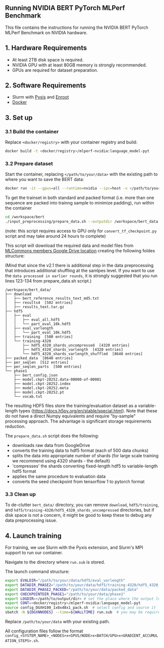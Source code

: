 ## Running NVIDIA BERT PyTorch MLPerf Benchmark

This file contains the instructions for running the NVIDIA BERT PyTorch MLPerf Benchmark on NVIDIA hardware.

## 1. Hardware Requirements

- At least 2TB disk space is required.
- NVIDIA GPU with at least 80GB memory is strongly recommended.
- GPUs are required for dataset preparation.

## 2. Software Requirements

- Slurm with [Pyxis](https://github.com/NVIDIA/pyxis) and [Enroot](https://github.com/NVIDIA/enroot)
- [Docker](https://www.docker.com/)

## 3. Set up

### 3.1 Build the container

Replace `<docker/registry>` with your container registry and build:

```bash
docker build -t <docker/registry>/mlperf-nvidia:language_model-pyt
```

### 3.2 Prepare dataset

Start the container, replacing `</path/to/your/data>` with the existing path to where you want to save the BERT data:

```bash
docker run -it --gpus=all --runtime=nvidia --ipc=host -v </path/to/your/data>:/workspace/bert_data <docker/registry>/mlperf-nvidia:language_model-pyt
```

To get the trainset in both standard and packed format (i.e. more than one sequence are packed into trainng sample to minimize padding), run within the container

```bash
cd /workspace/bert
./input_preprocessing/prepare_data.sh --outputdir /workspace/bert_data --packed-data
```

(note: this script requires access to GPU only for `convert_tf_checkpoint.py` script and may take around 24 hours to complete)

This script will download the required data and model files from [MLCommons members Google Drive location](https://drive.google.com/drive/u/0/folders/1oQF4diVHNPCclykwdvQJw8n_VIWwV0PT) creating the following foldes structure:

(Mind that since the v2.1 there is additional step in the data preprocessing that introduces additional shuffling at the samlpes level. If you want to use the `data processed in earlier rounds`, it is strongly suggested that you run lines 123-134 from prepare_data.sh script.)

```
/workspace/bert_data/
├── download
│   ├── bert_reference_results_text_md5.txt
│   ├── results4  [502 entries]
│   ├── results_text.tar.gz
├── hdf5
│   ├── eval
│   │   ├── eval_all.hdf5
│   │   └── part_eval_10k.hdf5
│   ├── eval_varlength
│   │   └── part_eval_10k.hdf5
│   ├── training  [500 entries]
│   └── training-4320
│       ├── hdf5_4320_shards_uncompressed  [4320 entries]
│       ├── hdf5_4320_shards_varlength  [4320 entries]
│       └── hdf5_4320_shards_varlength_shuffled  [8640 entries]
├── packed_data  [8640 entries]
├── per_seqlen  [512 entries]
├── per_seqlen_parts  [500 entries]
└── phase1
    ├── bert_config.json
    ├── model.ckpt-28252.data-00000-of-00001
    ├── model.ckpt-28252.index
    ├── model.ckpt-28252.meta
    ├── model.ckpt-28252.pt
    └── vocab.txt
```

The resulting HDF5 files store the training/evaluation dataset as a variable-length types (https://docs.h5py.org/en/stable/special.html). Note that these do not have a direct Numpy equivalents and require "by-sample" processing approach. The advantage is significant storage requirements reduction.

The `prepare_data.sh` script does the following:
* downloads raw data from GoogleDrive
* converts the training data to hdf5 format (each of 500 data chunks)
* splits the data into appropriate number of shards (for large scale training we recommend using 4320 shards - the default)
* 'compresses' the shards converting fixed-length hdf5 to variable-length hdf5 format
* applies the same procedure to evaluation data
* converts the seed checkpoint from tensorflow 1 to pytorch format

### 3.3 Clean up
To de-clutter `bert_data/` directory, you can remove `download`, `hdf5/training`, and `hdf5/training-4320/hdf5_4320_shards_uncompressed` directories, but if disk space is not a concern, it might be good to keep these to debug any data preprocessing issue.

## 4. Launch training

For training, we use Slurm with the Pyxis extension, and Slurm's MPI support to run our container.

Navigate to the directory where `run.sub` is stored.

The launch command structure:
```bash
export EVALDIR="/path/to/your/data/hdf5/eval_varlength"
export DATADIR_PHASE2="/path/to/your/data/hdf5/training-4320/hdf5_4320_shards_varlength_shuffled"
export DATADIR_PHASE2_PACKED="/path/to/your/data/packed_data"
export CHECKPOINTDIR_PHASE1="/path/to/your/data/phase1"
export LOGDIR=</path/to/output/dir> # set the place where the output logs will be saved
export CONT=<docker/registry>/mlperf-nvidia:language_model-pyt
source config_DGXH100_1x8x48x1_pack.sh  # select config and source it
sbatch -N ${DGXNNODES} --time=${WALLTIME} run.sub  # you may be required to set --account and --partition here
```

Replace `/path/to/your/data` with your existing path.

All configuration files follow the format `config_<SYSTEM_NAME>_<NODES>x<GPUS/NODE>x<BATCH/GPU>x<GRADIENT_ACCUMULATION_STEPS>.sh`.